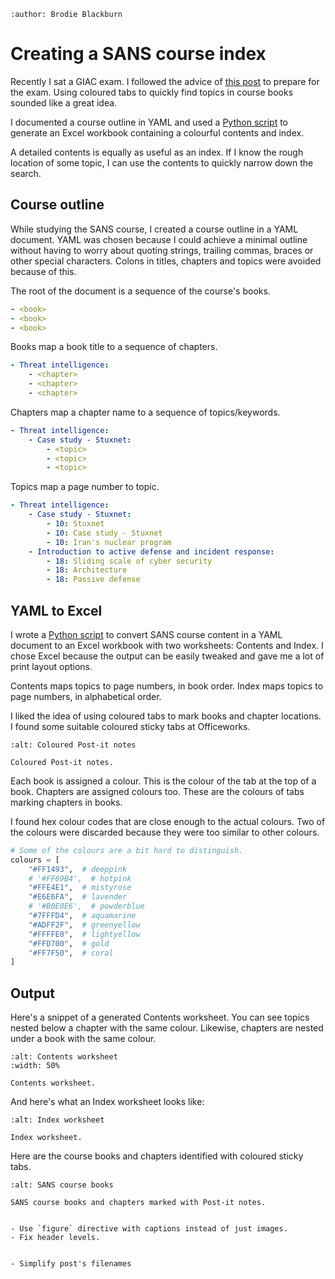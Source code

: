 ```{post} 17 November, 2021
:author: Brodie Blackburn
```
# Creating a SANS course index

Recently I sat a GIAC exam. I followed the advice of [this post](https://tisiphone.net/2015/08/18/giac-testing/) to prepare for the exam. Using coloured tabs to quickly find topics in course books sounded like a great idea.

I documented a course outline in YAML and used a [Python script](https://github.com/eidorb/sans-index) to generate an Excel workbook containing a colourful contents and index.

A detailed contents is equally as useful as an index. If I know the rough location of some topic, I can use the contents to quickly narrow down the search.


## Course outline

While studying the SANS course, I created a course outline in a YAML document. YAML was chosen because I could achieve a minimal outline without having to worry about quoting strings, trailing commas, braces or other special characters. Colons in titles, chapters and topics were avoided because of this.

The root of the document is a sequence of the course's books.

```yaml
- <book>
- <book>
- <book>
```

Books map a book title to a sequence of chapters.

```yaml
- Threat intelligence:
    - <chapter>
    - <chapter>
    - <chapter>
```

Chapters map a chapter name to a sequence of topics/keywords.

```yaml
- Threat intelligence:
    - Case study - Stuxnet:
        - <topic>
        - <topic>
        - <topic>
```

Topics map a page number to topic.

```yaml
- Threat intelligence:
    - Case study - Stuxnet:
        - 10: Stuxnet
        - 10: Case study - Stuxnet
        - 10: Iran's nuclear program
    - Introduction to active defense and incident response:
        - 18: Sliding scale of cyber security
        - 18: Architecture
        - 18: Passive defense
```


## YAML to Excel

I wrote a [Python script](https://github.com/eidorb/sans-index) to convert SANS course content in a YAML document to an Excel workbook with two worksheets: Contents and Index. I chose Excel because the output can be easily tweaked and gave me a lot of print layout options.

Contents maps topics to page numbers, in book order. Index maps topics to page numbers, in alphabetical order.

I liked the idea of using coloured tabs to mark books and chapter locations. I found some suitable coloured sticky tabs at Officeworks.

```{figure} sans-course-index/sticky-tabs.jpeg
:alt: Coloured Post-it notes

Coloured Post-it notes.
```

Each book is assigned a colour. This is the colour of the tab at the top of a book. Chapters are assigned colours too. These are the colours of tabs marking chapters in books.

I found hex colour codes that are close enough to the actual colours. Two of the colours were discarded because they were too similar to other colours.

```python
# Some of the colours are a bit hard to distinguish.
colours = [
    "#FF1493",  # deeppink
    # '#FF69B4',  # hotpink
    "#FFE4E1",  # mistyrose
    "#E6E6FA",  # lavender
    # '#B0E0E6',  # powderblue
    "#7FFFD4",  # aquamarine
    "#ADFF2F",  # greenyellow
    "#FFFFE0",  # lightyellow
    "#FFD700",  # gold
    "#FF7F50",  # coral
]
```


## Output

Here's a snippet of a generated Contents worksheet. You can see topics nested below a chapter with the same colour. Likewise, chapters are nested under a book with the same colour.

```{figure} sans-course-index/contents-worksheet.png
:alt: Contents worksheet
:width: 50%

Contents worksheet.
```

And here's what an Index worksheet looks like:

```{figure} sans-course-index/index-worksheet.png
:alt: Index worksheet

Index worksheet.
```

Here are the course books and chapters identified with coloured sticky tabs.

```{figure} sans-course-index/sans-course-books.jpeg
:alt: SANS course books

SANS course books and chapters marked with Post-it notes.
```

```{update} 17 May, 2024

- Use `figure` directive with captions instead of just images.
- Fix header levels.
```

```{update} 26 November, 2024

- Simplify post's filenames
```

